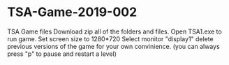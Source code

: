 # TSA-Game-2019-002
TSA Game files
Download zip all of the folders and files.
Open TSA1.exe to run game.
Set screen size to 1280*720
Select monitor "display1"
delete previous versions of the game for your own convinience.
(you can always press "p" to pause and restart a level)
